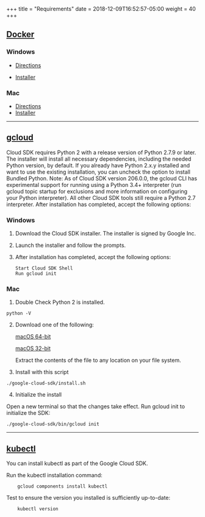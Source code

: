 +++
title = "Requirements"
date = 2018-12-09T16:52:57-05:00
weight = 40
+++

## [Docker](https://docker.io)

### Windows 

* [Directions](https://docs.docker.com/docker-for-windows/install/)
    
* [Installer](https://download.docker.com/win/stable/Docker%20for%20Windows%20Installer.exe)

### Mac
 
* [Directions](https://docs.docker.com/v17.12/docker-for-mac/install/)
* [Installer](https://download.docker.com/mac/stable/Docker.dmg)

___

## [gcloud](https://cloud.google.com/sdk/docs/#install_the_latest_cloud_tools_version_cloudsdk_current_version)

 Cloud SDK requires Python 2 with a release version of Python 2.7.9 or later. The installer will install all necessary dependencies, including the needed Python version, by default. If you already have Python 2.x.y installed and want to use the existing installation, you can uncheck the option to install Bundled Python.
    Note: As of Cloud SDK version 206.0.0, the gcloud CLI has experimental support for running using a Python 3.4+ interpreter (run gcloud topic startup for exclusions and more information on configuring your Python interpreter). All other Cloud SDK tools still require a Python 2.7 interpreter.
    After installation has completed, accept the following options:


### Windows

1. Download the Cloud SDK installer. The installer is signed by Google Inc.

2. Launch the installer and follow the prompts.
        
3. After installation has completed, accept the following options:
   
       Start Cloud SDK Shell
       Run gcloud init


### Mac

1. Double Check Python 2 is installed.

```
python -V
```

2. Download one of the following:

    [macOS 64-bit](https://dl.google.com/dl/cloudsdk/channels/rapid/downloads/google-cloud-sdk-228.0.0-darwin-x86_64.tar.gz)

    [macOS 32-bit](https://dl.google.com/dl/cloudsdk/channels/rapid/downloads/google-cloud-sdk-228.0.0-darwin-x86.tar.gz)

    Extract the contents of the file to any location on your file system.

3. Install with this script

```
./google-cloud-sdk/install.sh
```

4. Initialize the install

Open a new terminal so that the changes take effect.
Run gcloud init to initialize the SDK:

```
./google-cloud-sdk/bin/gcloud init
```

___


## [kubectl](https://kubernetes.io/docs/tasks/tools/install-kubectl/)


You can install kubectl as part of the Google Cloud SDK.

    
Run the kubectl installation command:
```
    gcloud components install kubectl
```

Test to ensure the version you installed is sufficiently up-to-date:

```
    kubectl version
```



